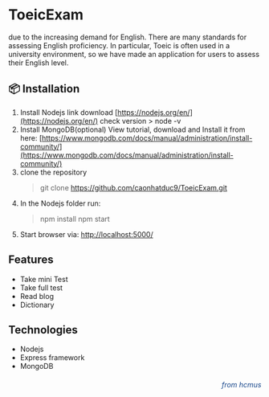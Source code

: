 # ToeicExam

due to the increasing demand for English. There are many standards for assessing English proficiency. In particular, Toeic is often used in a university environment, so we have made an application for users to assess their English level.

## 📦 Installation

1. Install Nodejs
   link download [https://nodejs.org/en/](https://nodejs.org/en/)
   check version > node -v
2. Install MongoDB(optional)
   View tutorial, download and Install it from here: [https://www.mongodb.com/docs/manual/administration/install-community/](https://www.mongodb.com/docs/manual/administration/install-community/)
3. clone the repository
   > git clone https://github.com/caonhatduc9/ToeicExam.git
4. In the Nodejs folder run:
   > npm install
   > npm start
5. Start browser via: [http://localhost:5000/](http://localhost:5000/)

## Features

- Take mini Test
- Take full test
- Read blog
- Dictionary

## Technologies

- Nodejs
- Express framework
- MongoDB
<h6 style="text-align: right">
<span style="color: #18478b">from hcmus</span>
</h6>
